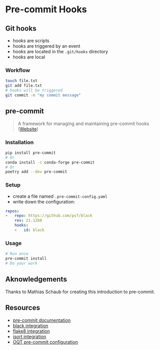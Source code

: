 # Pre-commit Hooks

## Git hooks

- hooks are scripts
- hooks are triggered by an event
- hooks are located in the `.git/hooks` directory
- hooks are local

### Workflow

```bash
touch file.txt
git add file.txt
# hooks will be triggered
git commit -m "my commit message"
```

## pre-commit

> A framework for managing and maintaining pre-commit hooks ([Website](https://pre-commit.com/))

### Installation

```bash
pip install pre-commit
# Or
conda install -c conda-forge pre-commit
# Or
poetry add --dev pre-commit
```

### Setup

- create a file named `.pre-commit-config.yaml`
- write down the configuration:

```yaml
repos:
-   repo: https://github.com/psf/black
    rev: 21.12b0
    hooks:
    -   id: black
```

### Usage

```bash
# Run once
pre-commit install
# Do your work
```

## Aknowledgements

Thanks to Mathias Schaub for creating this introduction to pre-commit.

## Resources

- [pre-commit documentation](https://pre-commit.com/)
- [black integration](https://black.readthedocs.io/en/stable/integrations/source_version_control.html?highlight=pre-commit#version-control-integration)
- [flake8 integration](https://flake8.pycqa.org/en/latest/user/using-hooks.html?highlight=pre-commit)
- [isort integration](https://pycqa.github.io/isort/docs/configuration/pre-commit.html)
- [OQT pre-commit configuration](https://github.com/GIScience/ohsome-quality-analyst/blob/main/.pre-commit-config.yaml)

